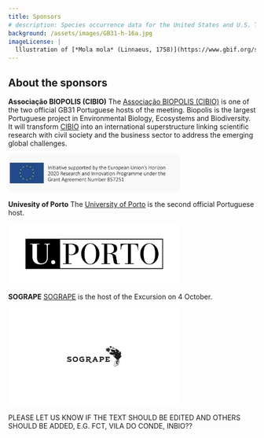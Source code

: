 ```yaml
---
title: Sponsors
# description: Species occurrence data for the United States and U.S. Territories.
background: /assets/images/GB31-h-16a.jpg
imageLicense: |
  lllustration of [*Mola mola* (Linnaeus, 1758)](https://www.gbif.org/species/5213725) from A history of Scandinavian fishes. Stockholm, 1892 via the [Biodiversity Heritage Library](https://flic.kr/p/fJ2w5W)
---
```


## About the sponsors  

**Associação BIOPOLIS (CIBIO)**
The [Associação BIOPOLIS (CIBIO)](https://www.biopolis.pt/) is one of the two official GB31 Portuguese hosts of the meeting. Biopolis is the largest Portuguese project in Environmental Biology, Ecosystems and Biodiversity. It will transform [CIBIO](http://www.cibio.up.pt/) into an international superstructure linking scientific research with civil society and the business sector to address the emerging global challenges.

[<img src="/assets/images/BIOPOLIS-Teaming.jpg" width="350px">](https://www.biopolis.pt/)


**Univesity of Porto**
The [University of Porto](https://www.up.pt/) is the second official Portuguese host. 

[<img src="/assets/images/UP.png" width="350px">](https://www.up.pt/)


**SOGRAPE**
[SOGRAPE](https://sogrape.com/) is the host of the Excursion on 4 October. 

[<img src="/assets/images/SOGRAPE.jpg" width="350px">](https://www.sogrape.pt/)

PLEASE LET US KNOW IF THE TEXT SHOULD BE EDITED AND OTHERS SHOULD BE ADDED, E.G. FCT, VILA DO  CONDE, INBIO??



